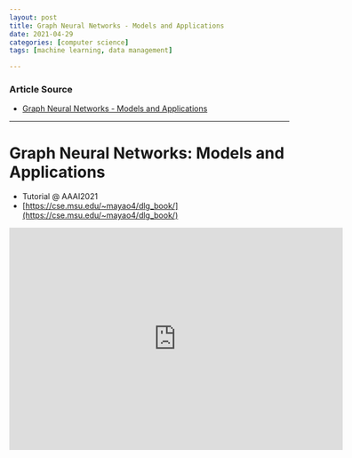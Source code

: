 ```yaml
---
layout: post
title: Graph Neural Networks - Models and Applications
date: 2021-04-29
categories: [computer science]
tags: [machine learning, data management]

---
```


### Article Source

* [Graph Neural Networks - Models and Applications](https://www.youtube.com/watch?v=sqZWk9CIE-E)

---

# Graph Neural Networks: Models and Applications

* Tutorial @ AAAI2021
* [https://cse.msu.edu/~mayao4/dlg_book/](https://cse.msu.edu/~mayao4/dlg_book/)


<iframe width="600" height="400" src="https://www.youtube.com/embed/sqZWk9CIE-E" title="YouTube video player" frameborder="0" allow="accelerometer; autoplay; clipboard-write; encrypted-media; gyroscope; picture-in-picture" allowfullscreen></iframe>